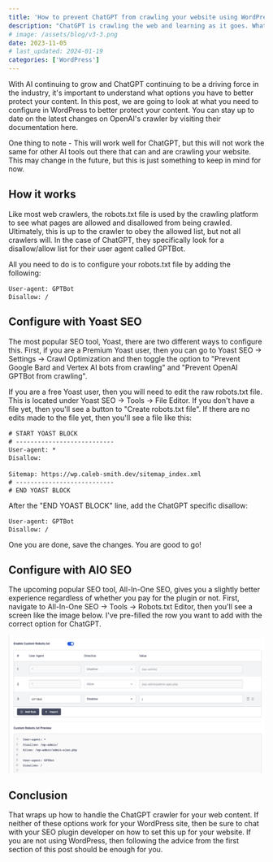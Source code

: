 ```yaml
---
title: 'How to prevent ChatGPT from crawling your website using WordPress'
description: "ChatGPT is crawling the web and learning as it goes. What can you do to keep your content out of the training models?"
# image: /assets/blog/v3-3.png
date: 2023-11-05
# last_updated: 2024-01-19
categories: ['WordPress']
---
```


With AI continuing to grow and ChatGPT continuing to be a driving force in the industry, it's important to understand what options you have to better protect your content. In this post, we are going to look at what you need to configure in WordPress to better protect your content. You can stay up to date on the latest changes on OpenAI's crawler by visiting their documentation here.

One thing to note - This will work well for ChatGPT, but this will not work the same for other AI tools out there that can and are crawling your website. This may change in the future, but this is just something to keep in mind for now.

## How it works

Like most web crawlers, the robots.txt file is used by the crawling platform to see what pages are allowed and disallowed from being crawled. Ultimately, this is up to the crawler to obey the allowed list, but not all crawlers will. In the case of ChatGPT, they specifically look for a disallow/allow list for their user agent called GPTBot.

All you need to do is to configure your robots.txt file by adding the following:

``` [robots.txt]
User-agent: GPTBot
Disallow: /
```

## Configure with Yoast SEO

The most popular SEO tool, Yoast, there are two different ways to configure this. First, if you are a Premium Yoast user, then you can go to Yoast SEO -> Settings -> Crawl Optimization and then toggle the option to "Prevent Google Bard and Vertex AI bots from crawling" and "Prevent OpenAI GPTBot from crawling". 

If you are a free Yoast user, then you will need to edit the raw robots.txt file. This is located under Yoast SEO -> Tools -> File Editor. If you don't have a file yet, then you'll see a button to "Create robots.txt file".  If there are no edits made to the file yet, then you'll see a file like this:

``` [robots.txt]
# START YOAST BLOCK
# ---------------------------
User-agent: *
Disallow:

Sitemap: https://wp.caleb-smith.dev/sitemap_index.xml
# ---------------------------
# END YOAST BLOCK
````

After the "END YOAST BLOCK" line, add the ChatGPT specific disallow:

``` [robots.txt]
User-agent: GPTBot
Disallow: /
```

One you are done, save the changes. You are good to go!

## Configure with AIO SEO

The upcoming popular SEO tool, All-In-One SEO, gives you a slightly better experience regardless of whether you pay for the plugin or not. First, navigate to All-In-One SEO -> Tools -> Robots.txt Editor, then you'll see a screen like the image below. I've pre-filled the row you want to add with the correct option for ChatGPT.

![Visual reference in the AIOSEO Plugin](media/aioseo-demo.png)

## Conclusion

That wraps up how to handle the ChatGPT crawler for your web content. If neither of these options work for your WordPress site, then be sure to chat with your SEO plugin developer on how to set this up for your website. If you are not using WordPress, then following the advice from the first section of this post should be enough for you.